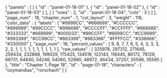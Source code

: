 {
  "panels" : [
    [
      {
        "id" : "panel-01-18-01"
      },
      {
        "id" : "panel-01-18-02"
      },
      {
        "id" : "panel-01-18-03"
      }
    ],
    [
      {
        "rows" : 2,
        "id" : "panel-01-18-04",
        "cols" : 3
      }
    ]
  ],
  "page_num" : 18,
  "chapter_num" : 1,
  "col_layout" : 3,
  "weight" : 118,
  "color_data" : {
    "labels" : [
      "#9999CC",
      "#666699",
      "#CCCCCC",
      "#999999",
      "#99CCCC",
      "#996699",
      "#CCCCFF",
      "#CCFFFF",
      "#666666",
      "#333333",
      "#669999",
      "#000033",
      "#99CCFF",
      "#6699CC",
      "#CC9999",
      "#993399",
      "#CC99CC",
      "#663399",
      "#663366",
      "#FFFFCC",
      "#336666",
      "#330000"
    ],
    "page_num" : 18,
    "percent_values" : [
      9,
      8,
      7,
      7,
      6,
      5,
      4,
      3,
      3,
      3,
      2,
      2,
      1,
      1,
      1,
      1,
      1,
      1,
      1,
      1,
      1,
      1
    ],
    "raw_values" : [
      325978,
      297312,
      271645,
      259434,
      232868,
      199029,
      175425,
      134519,
      122143,
      118445,
      86172,
      78129,
      66731,
      64840,
      54246,
      54060,
      52880,
      48972,
      46434,
      37257,
      35598,
      35585
    ]
  },
  "title" : "Chapter 1, Page 18",
  "id" : "page-01-18",
  "characters" : [
    "ozymandias",
    "rorschach"
  ]
}
